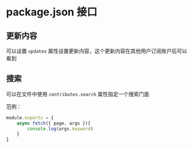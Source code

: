 # package.json 接口

## 更新内容

可以设置 `updates` 属性设置更新内容，这个更新内容在其他用户订阅账户后可以看到

## 搜索

可以在文件中使用 `contributes.search` 属性指定一个搜索门面

范例：

```javascript
module.exports = {
    async fetch({ page, args }){
        console.log(args.keyword)
    }
}

```
